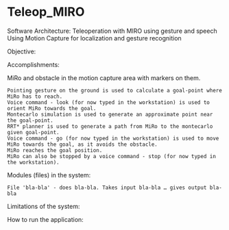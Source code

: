 # Teleop_MIRO
Software Architecture: Teleoperation with MIRO using gesture and speech
Using Motion Capture for localization and gesture recognition

Objective:
 

Accomplishments:

MiRo and obstacle in the motion capture area with markers on them.

    Pointing gesture on the ground is used to calculate a goal-point where MiRo has to reach.
    Voice command - look (for now typed in the workstation) is used to orient MiRo towards the goal.
    Montecarlo simulation is used to generate an approximate point near the goal-point.
    RRT* planner is used to generate a path from MiRo to the montecarlo given goal-point.
    Voice command - go (for now typed in the workstation) is used to move MiRo towards the goal, as it avoids the obstacle.
    MiRo reaches the goal position.
    MiRo can also be stopped by a voice command - stop (for now typed in the workstation).

 

Modules (files) in the system:

    File 'bla-bla' - does bla-bla. Takes input bla-bla … gives output bla-bla

 

Limitations of the system:

 

How to run the application:
